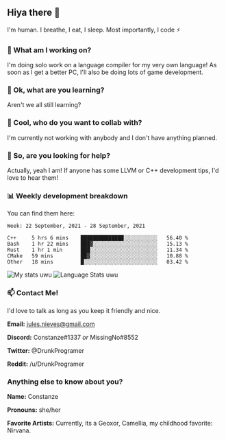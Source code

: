 ## Hiya there 👋

I'm human. I breathe, I eat, I sleep. Most importantly, I code ⚡️

### 🔭 What am I working on?

I'm doing solo work on a language compiler for my very own language! As soon as I get a better PC, I'll also be doing lots of game development.

### 🌱 Ok, what are you learning?

Aren't we all still learning?

### 👯 Cool, who do you want to collab with?

I'm currently not working with anybody and I don't have anything planned.

### 🤔 So, are you looking for help?

Actually, yeah I am! If anyone has some LLVM or C++ development tips, I'd love to hear them!

### 📊 Weekly development breakdown

You can find them here:

<!--START_SECTION:waka-->
```text
Week: 22 September, 2021 - 28 September, 2021

C++     5 hrs 6 mins    ██████████████░░░░░░░░░░░   56.40 % 
Bash    1 hr 22 mins    ███▓░░░░░░░░░░░░░░░░░░░░░   15.13 % 
Rust    1 hr 1 min      ███░░░░░░░░░░░░░░░░░░░░░░   11.34 % 
CMake   59 mins         ██▓░░░░░░░░░░░░░░░░░░░░░░   10.88 % 
Other   18 mins         █░░░░░░░░░░░░░░░░░░░░░░░░   03.42 % 
```
<!--END_SECTION:waka-->
<!-- ![Constanze's wakatime stats](https://github-readme-stats.vercel.app/api/wakatime?username=constanze) -->

![My stats uwu](https://github-readme-stats.vercel.app/api?username=cstanze&show_icons=true&theme=onedark)
![Language Stats uwu](https://github-readme-stats.vercel.app/api/top-langs/?username=cstanze&layout=compact&theme=onedark)

### 📫 Contact Me!

I'd love to talk as long as you keep it friendly and nice.

**Email:** jules.nieves@gmail.com

**Discord:** Constanze#1337 *or* MissingNo#8552

**Twitter:** @DrunkProgramer

**Reddit:** /u/DrunkProgramer

### Anything else to know about you?

**Name:** Constanze

**Pronouns:** she/her

**Favorite Artists:** Currently, its a Geoxor, Camellia, my childhood favorite: Nirvana.

